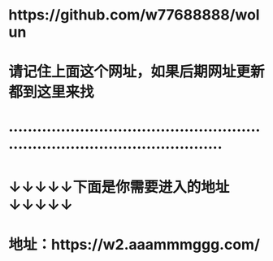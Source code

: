 <h1>https://github.com/w77688888/wolun</h1>
<h1>请记住上面这个网址，如果后期网址更新都到这里来找</h1>
<h1>··································································································</h1>
<h1>↓↓↓↓↓下面是你需要进入的地址↓↓↓↓↓</h1>
<h1>地址：https://w2.aaammmggg.com/</h1>

